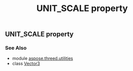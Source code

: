 ﻿---
title: UNIT_SCALE property
second_title: Aspose.3D for Python via .NET API References
description: 
type: docs
weight: 120
url: /python-net/aspose.threed.utilities/vector3/unit_scale/
is_root: false
---

## UNIT_SCALE property


### See Also
* module [aspose.threed.utilities](../../)
* class [Vector3](/3d/python-net/aspose.threed.utilities/vector3)
